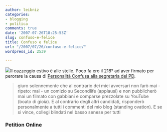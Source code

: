 ```yaml
---
author: leibniz
categories:
- blogging
- politica
comments: true
date: '2007-07-26T18:25:53Z'
slug: confuso-e-felice
title: Confuso e felice
url: "/2007/07/26/confuso-e-felice/"
wordpress_id: 2539

---
```

[![](http://farm2.static.flickr.com/1359/888363744_0c37861a56_o.jpg)](http://cagnaccio.iobloggo.com/archive.php?eid=283)Il cazzeggio estivo è alle stelle. Poco fa ero il 218° ad aver firmato per perorare la causa di [Personalità Confusa alla segretaria del PD](http://www.petitiononline.com/06m08b84/petition.html).


> giuro solennemente che al contrario dei miei avversari non farò mai - ripeto: mai - un comizio su Secondlife (applausi) e non pubblicherò mai un filmato con gabbiani e comparse prezzolate su YouTube (boato di gioia). E al contrario degli altri candidati, risponderò personalmente a tutti i commenti del mio blog (standing ovation). E se si vince, collegi blindati nel basso senese per tutti




### Petition Online
